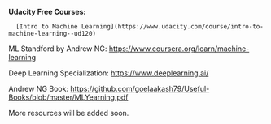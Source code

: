 __Udacity Free Courses:__

      [Intro to Machine Learning](https://www.udacity.com/course/intro-to-machine-learning--ud120)

ML Standford by Andrew NG: https://www.coursera.org/learn/machine-learning

Deep Learning Specialization: https://www.deeplearning.ai/

Andrew NG Book: https://github.com/goelaakash79/Useful-Books/blob/master/MLYearning.pdf


More resources will be added soon.
